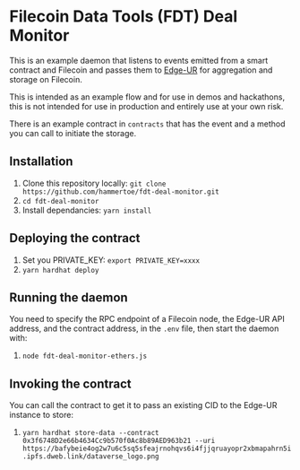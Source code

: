 # Filecoin Data Tools (FDT) Deal Monitor
This is an example daemon that listens to events emitted from a smart contract and Filecoin and passes
them to [Edge-UR](https://docs.filecoindata.tools/about/edge-ur/overview-of-edge-ur) for aggregation and storage on Filecoin.

This is intended as an example flow and for use in demos and hackathons, this is not intended for use in production
and entirely use at your own risk.

There is an example contract in `contracts` that has the event and a method you can call to initiate the storage.

## Installation
1. Clone this repository locally:
   `git clone https://github.com/hammertoe/fdt-deal-monitor.git`
2. `cd fdt-deal-monitor`
3. Install dependancies: `yarn install`

## Deploying the contract

1. Set you PRIVATE_KEY:
   `export PRIVATE_KEY=xxxx`
2. `yarn hardhat deploy`

## Running the daemon

You need to specify the RPC endpoint of a Filecoin node, the Edge-UR API address, and the contract address, in the `.env` file, then start the daemon with:

1. `node fdt-deal-monitor-ethers.js`

## Invoking the contract

You can call the contract to get it to pass an existing CID to the Edge-UR instance to store:

1. `yarn hardhat store-data --contract 0x3f6748D2e66b4634Cc9b570f0Ac8b89AED963b21 --uri https://bafybeie4og2w7u6c5sq5sfeajrnohqvs6i4fjjqruayopr2xbmapahrn5i.ipfs.dweb.link/dataverse_logo.png`
